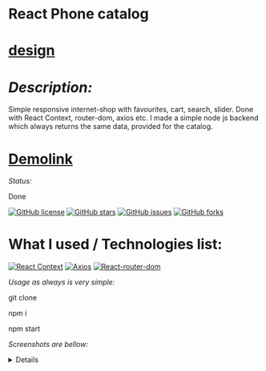 # React Phone catalog

# [design](https://www.figma.com/file/uEetgWenSRxk9jgiym6Yzp/Phone-catalog-redesign?node-id=1%3A2)

# _Description:_

Simple responsive internet-shop with favourites, cart, search, slider. Done with React Context, router-dom, axios etc. I made a simple node js backend which always returns the same data, provided for the catalog.

 

# [Demolink](https://haduigon.github.io/react_phone-catalog/#/)

_Status:_  

Done

[![GitHub license](https://img.shields.io/github/license/haduigon/fb_horo_chat_landing)](https://github.com/haduigon/fb_horo_chat_landing/blob/master/LICENSE)
[![GitHub stars](https://img.shields.io/github/stars/haduigon/fb_horo_chat_landing)](https://github.com/haduigon/fb_horo_chat_landing/stargazers)
[![GitHub issues](https://img.shields.io/github/issues/haduigon/fb_horo_chat_landing)](https://github.com/haduigon/fb_horo_chat_landing/issues)
[![GitHub forks](https://img.shields.io/github/forks/haduigon/fb_horo_chat_landing)](https://github.com/haduigon/fb_horo_chat_landing/network)

# What I used / Technologies list:

[![React Context](https://img.shields.io/badge/React%20Context-0.0.3-blue)](https://reactjs.org/docs/context.html)
[![Axios](https://img.shields.io/badge/Axios-18.3.1-orange)](https://axios.com)
[![React-router-dom](https://img.shields.io/badge/React%20Router%20Dom-6.23.1-yellow)](https://reactrouter.com/en/main)

_Usage as always is very simple:_   

git clone

npm i

npm start

_Screenshots are bellow:_  

<details>
  <img width="1792" alt="Screenshot 2024-06-05 at 16 29 19" src="https://github.com/haduigon/react_phone-catalog/assets/20277989/7ab8607f-dc9f-4def-8b11-e1aae73d1a93">
<img width="1792" alt="Screenshot 2024-06-05 at 16 30 09" src="https://github.com/haduigon/react_phone-catalog/assets/20277989/a00f3d9e-bae9-4337-a1a7-419515d0fcef">
<img width="1792" alt="Screenshot 2024-06-05 at 16 30 27" src="https://github.com/haduigon/react_phone-catalog/assets/20277989/f2af4034-977b-49eb-930f-3b104f9eb1e7">

</details>



